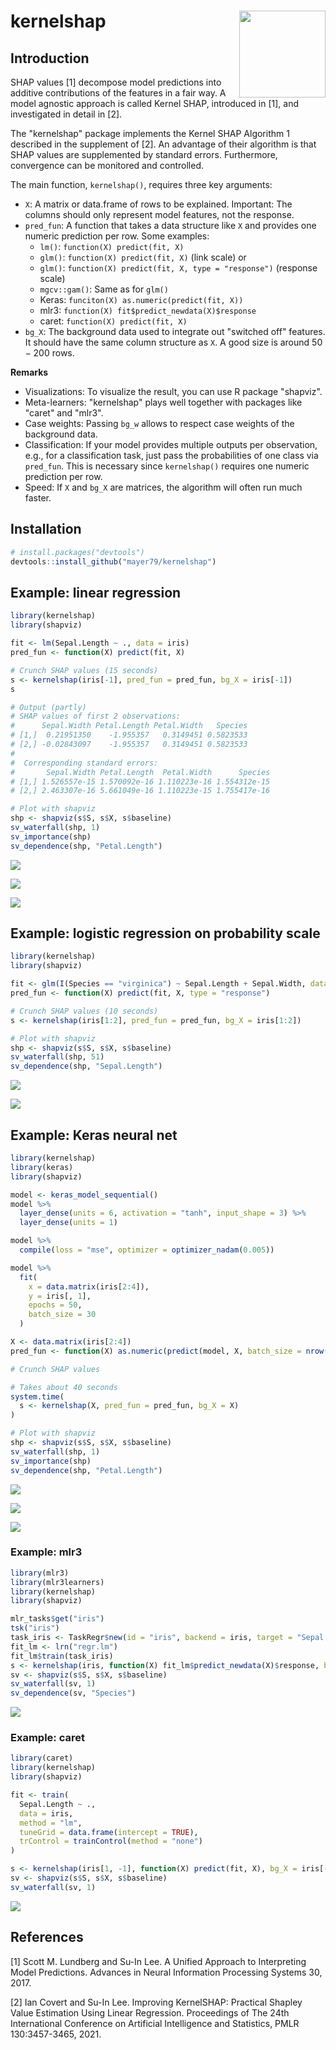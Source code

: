 # kernelshap <a href='https://github.com/mayer79/kernelshap'><img src='man/figures/logo.png' align="right" height="138.5" /></a>

## Introduction

SHAP values [1] decompose model predictions into additive contributions of the features in a fair way. A model agnostic approach is called Kernel SHAP, introduced in [1], and investigated in detail in [2]. 

The "kernelshap" package implements the Kernel SHAP Algorithm 1 described in the supplement of [2]. An advantage of their algorithm is that SHAP values are supplemented by standard errors. Furthermore, convergence can be monitored and controlled.

The main function, `kernelshap()`, requires three key arguments:

- `X`: A matrix or data.frame of rows to be explained. Important: The columns should only represent model features, not the response.
- `pred_fun`: A function that takes a data structure like `X` and provides one numeric prediction per row. Some examples:
  - `lm()`: `function(X) predict(fit, X)`
  - `glm()`: `function(X) predict(fit, X)` (link scale) or
  - `glm()`: `function(X) predict(fit, X, type = "response")` (response scale)
  - `mgcv::gam()`: Same as for `glm()`
  - Keras: `funciton(X) as.numeric(predict(fit, X))`
  - mlr3: `function(X) fit$predict_newdata(X)$response`
  - caret: `function(X) predict(fit, X)`
- `bg_X`: The background data used to integrate out "switched off" features. It should have the same column structure as `X`. A good size is around $50-200$ rows.

**Remarks**

- Visualizations: To visualize the result, you can use R package "shapviz".
- Meta-learners: "kernelshap" plays well together with packages like "caret" and "mlr3".
- Case weights: Passing `bg_w` allows to respect case weights of the background data.
- Classification: If your model provides multiple outputs per observation, e.g., for a classification task, just pass the probabilities of one class via `pred_fun`. This is necessary since `kernelshap()` requires one numeric prediction per row.
- Speed: If `X` and `bg_X` are matrices, the algorithm will often run much faster.

## Installation

``` r
# install.packages("devtools")
devtools::install_github("mayer79/kernelshap")
```

## Example: linear regression

```r
library(kernelshap)
library(shapviz)

fit <- lm(Sepal.Length ~ ., data = iris)
pred_fun <- function(X) predict(fit, X)

# Crunch SHAP values (15 seconds)
s <- kernelshap(iris[-1], pred_fun = pred_fun, bg_X = iris[-1])
s

# Output (partly)
# SHAP values of first 2 observations:
#      Sepal.Width Petal.Length Petal.Width   Species
# [1,]  0.21951350    -1.955357   0.3149451 0.5823533
# [2,] -0.02843097    -1.955357   0.3149451 0.5823533
# 
#  Corresponding standard errors:
#       Sepal.Width Petal.Length  Petal.Width      Species
# [1,] 1.526557e-15 1.570092e-16 1.110223e-16 1.554312e-15
# [2,] 2.463307e-16 5.661049e-16 1.110223e-15 1.755417e-16

# Plot with shapviz
shp <- shapviz(s$S, s$X, s$baseline)
sv_waterfall(shp, 1)
sv_importance(shp)
sv_dependence(shp, "Petal.Length")
```

![](man/figures/README-lm-waterfall.svg)

![](man/figures/README-lm-imp.svg)

![](man/figures/README-lm-dep.svg)

## Example: logistic regression on probability scale

```r
library(kernelshap)
library(shapviz)

fit <- glm(I(Species == "virginica") ~ Sepal.Length + Sepal.Width, data = iris, family = binomial)
pred_fun <- function(X) predict(fit, X, type = "response")

# Crunch SHAP values (10 seconds)
s <- kernelshap(iris[1:2], pred_fun = pred_fun, bg_X = iris[1:2])

# Plot with shapviz
shp <- shapviz(s$S, s$X, s$baseline)
sv_waterfall(shp, 51)
sv_dependence(shp, "Sepal.Length")
```

![](man/figures/README-glm-waterfall.svg)

![](man/figures/README-glm-dep.svg)

## Example: Keras neural net

```r
library(kernelshap)
library(keras)
library(shapviz)

model <- keras_model_sequential()
model %>% 
  layer_dense(units = 6, activation = "tanh", input_shape = 3) %>% 
  layer_dense(units = 1)

model %>% 
  compile(loss = "mse", optimizer = optimizer_nadam(0.005))

model %>% 
  fit(
    x = data.matrix(iris[2:4]), 
    y = iris[, 1],
    epochs = 50,
    batch_size = 30
  )

X <- data.matrix(iris[2:4])
pred_fun <- function(X) as.numeric(predict(model, X, batch_size = nrow(X)))

# Crunch SHAP values

# Takes about 40 seconds
system.time(
  s <- kernelshap(X, pred_fun = pred_fun, bg_X = X)
)

# Plot with shapviz
shp <- shapviz(s$S, s$X, s$baseline)
sv_waterfall(shp, 1)
sv_importance(shp)
sv_dependence(shp, "Petal.Length")
```

![](man/figures/README-nn-waterfall.svg)

![](man/figures/README-nn-imp.svg)

![](man/figures/README-nn-dep.svg)

### Example: mlr3

```R
library(mlr3)
library(mlr3learners)
library(kernelshap)
library(shapviz)

mlr_tasks$get("iris")
tsk("iris")
task_iris <- TaskRegr$new(id = "iris", backend = iris, target = "Sepal.Length")
fit_lm <- lrn("regr.lm")
fit_lm$train(task_iris)
s <- kernelshap(iris, function(X) fit_lm$predict_newdata(X)$response, bg_X = iris)
sv <- shapviz(s$S, s$X, s$baseline)
sv_waterfall(sv, 1)
sv_dependence(sv, "Species")
```

![](man/figures/README-mlr3-dep.svg)

### Example: caret

```r
library(caret)
library(kernelshap)
library(shapviz)

fit <- train(
  Sepal.Length ~ ., 
  data = iris, 
  method = "lm", 
  tuneGrid = data.frame(intercept = TRUE),
  trControl = trainControl(method = "none")
)

s <- kernelshap(iris[1, -1], function(X) predict(fit, X), bg_X = iris[-1])
sv <- shapviz(s$S, s$X, s$baseline)
sv_waterfall(sv, 1)
```

![](man/figures/README-caret-waterfall.svg)


## References

[1] Scott M. Lundberg and Su-In Lee. A Unified Approach to Interpreting Model Predictions. Advances in Neural Information Processing Systems 30, 2017.

[2] Ian Covert and Su-In Lee. Improving KernelSHAP: Practical Shapley Value Estimation Using Linear Regression. Proceedings of The 24th International Conference on Artificial Intelligence and Statistics, PMLR 130:3457-3465, 2021.
